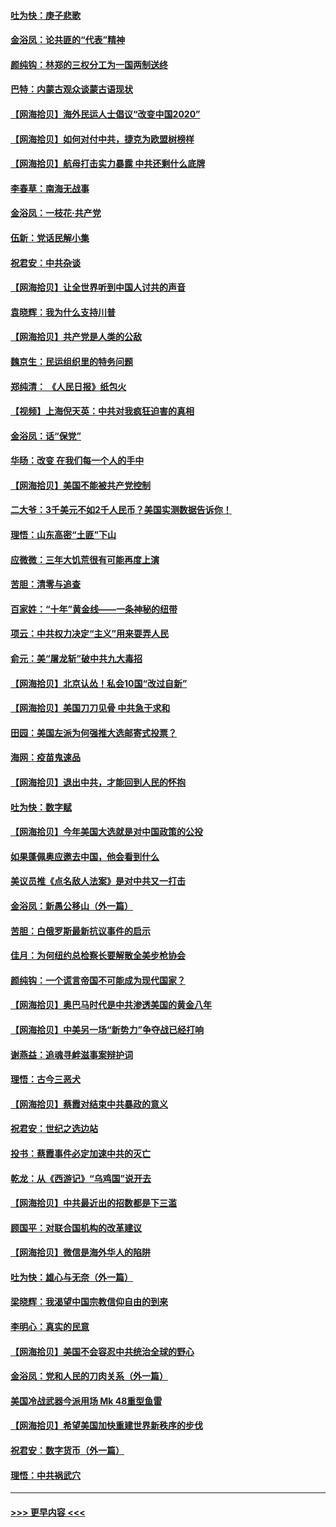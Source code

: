 #### [吐为快：庚子悲歌](../pages/nsc993/n12378821.md?t=09040702) 
#### [金浴凤：论共匪的“代表”精神](../pages/nsc993/n12377546.md?t=09040702) 
#### [颜纯钩：林郑的三权分工为一国两制送终](../pages/nsc993/n12377306.md?t=09040702) 
#### [巴特：内蒙古观众谈蒙古语现状](../pages/nsc993/n12376923.md?t=09040702) 
#### [【网海拾贝】海外民运人士倡议“改变中国2020”](../pages/nsc993/n12376682.md?t=09040702) 
#### [【网海拾贝】如何对付中共，捷克为欧盟树榜样](../pages/nsc993/n12374209.md?t=09040702) 
#### [【网海拾贝】航母打击实力暴露 中共还剩什么底牌](../pages/nsc993/n12371825.md?t=09040702) 
#### [李春草：南海无战事](../pages/nsc993/n12371159.md?t=09040702) 
#### [金浴凤：一枝花·共产党](../pages/nsc993/n12368757.md?t=09040702) 
#### [伍新：党话民解小集](../pages/nsc993/n12366907.md?t=09040702) 
#### [祝君安：中共杂谈](../pages/nsc993/n12366076.md?t=09040702) 
#### [【网海拾贝】让全世界听到中国人讨共的声音](../pages/nsc993/n12365569.md?t=09040702) 
#### [袁晓辉：我为什么支持川普](../pages/nsc993/n12362670.md?t=09040702) 
#### [【网海拾贝】共产党是人类的公敌](../pages/nsc993/n12363182.md?t=09040702) 
#### [魏京生：民运组织里的特务问题](../pages/nsc993/n12363010.md?t=09040702) 
#### [郑纯清： 《人民日报》纸包火](../pages/nsc993/n12362706.md?t=09040702) 
#### [【视频】上海倪天英：中共对我疯狂迫害的真相](../pages/nsc993/n12356341.md?t=09040702) 
#### [金浴凤：话“保党”](../pages/nsc993/n12361867.md?t=09040702) 
#### [华旸：改变 在我们每一个人的手中](../pages/nsc993/n12361774.md?t=09040702) 
#### [【网海拾贝】美国不能被共产党控制](../pages/nsc993/n12360271.md?t=09040702) 
#### [二大爷：3千美元不如2千人民币？美国实测数据告诉你！](../pages/nsc993/n12358563.md?t=09040702) 
#### [理悟：山东高密“土匪”下山](../pages/nsc993/n12358535.md?t=09040702) 
#### [应微微：三年大饥荒很有可能再度上演](../pages/nsc993/n12358523.md?t=09040702) 
#### [苦胆：清零与追查](../pages/nsc993/n12358501.md?t=09040702) 
#### [百家姓：“十年”黄金线——一条神秘的纽带](../pages/nsc993/n12358319.md?t=09040702) 
#### [项云：中共权力决定“主义”用来耍弄人民](../pages/nsc993/n12358172.md?t=09040702) 
#### [俞元：美“屠龙斩”破中共九大毒招](../pages/nsc993/n12357822.md?t=09040702) 
#### [【网海拾贝】北京认怂！私会10国“改过自新”](../pages/nsc993/n12357784.md?t=09040702) 
#### [【网海拾贝】美国刀刀见骨 中共急于求和](../pages/nsc993/n12355511.md?t=09040702) 
#### [田园：美国左派为何强推大选邮寄式投票？](../pages/nsc993/n12352963.md?t=09040702) 
#### [海网：疫苗鬼速品](../pages/nsc993/n12354438.md?t=09040702) 
#### [【网海拾贝】退出中共，才能回到人民的怀抱](../pages/nsc993/n12352634.md?t=09040702) 
#### [吐为快：数字赋](../pages/nsc993/n12352317.md?t=09040702) 
#### [【网海拾贝】今年美国大选就是对中国政策的公投](../pages/nsc993/n12350973.md?t=09040702) 
#### [如果蓬佩奥应邀去中国，他会看到什么](../pages/nsc993/n12350945.md?t=09040702) 
#### [美议员推《点名敌人法案》是对中共又一打击](../pages/nsc993/n12350765.md?t=09040702) 
#### [金浴凤：新愚公移山（外一篇）](../pages/nsc993/n12350253.md?t=09040702) 
#### [苦胆：白俄罗斯最新抗议事件的启示](../pages/nsc993/n12349989.md?t=09040702) 
#### [佳月：为何纽约总检察长要解散全美步枪协会](../pages/nsc993/n12349939.md?t=09040702) 
#### [颜纯钩：一个谎言帝国不可能成为现代国家？](../pages/nsc993/n12349898.md?t=09040702) 
#### [【网海拾贝】奥巴马时代是中共渗透美国的黄金八年](../pages/nsc993/n12349284.md?t=09040702) 
#### [【网海拾贝】中美另一场“新势力”争夺战已经打响](../pages/nsc993/n12346998.md?t=09040702) 
#### [谢燕益：追魂寻衅滋事案辩护词](../pages/nsc993/n12346892.md?t=09040702) 
#### [理悟：古今三恶犬](../pages/nsc993/n12345190.md?t=09040702) 
#### [【网海拾贝】蔡霞对结束中共暴政的意义](../pages/nsc993/n12344263.md?t=09040702) 
#### [祝君安：世纪之选边站](../pages/nsc993/n12342382.md?t=09040702) 
#### [投书：蔡霞事件必定加速中共的灭亡](../pages/nsc993/n12341881.md?t=09040702) 
#### [乾龙：从《西游记》“乌鸡国”说开去](../pages/nsc993/n12341690.md?t=09040702) 
#### [【网海拾贝】中共最近出的招数都是下三滥](../pages/nsc993/n12341593.md?t=09040702) 
#### [顾国平：对联合国机构的改革建议](../pages/nsc993/n12339928.md?t=09040702) 
#### [【网海拾贝】微信是海外华人的陷阱](../pages/nsc993/n12338868.md?t=09040702) 
#### [吐为快：雄心与无奈（外一篇）](../pages/nsc993/n12338132.md?t=09040702) 
#### [梁晓辉：我渴望中国宗教信仰自由的到来](../pages/nsc993/n12336657.md?t=09040702) 
#### [李明心：真实的民意](../pages/nsc993/n12336089.md?t=09040702) 
#### [【网海拾贝】美国不会容忍中共统治全球的野心](../pages/nsc993/n12336063.md?t=09040702) 
#### [金浴凤：党和人民的刀肉关系（外一篇）](../pages/nsc993/n12335834.md?t=09040702) 
#### [美国冷战武器今派用场 Mk 48重型鱼雷](../pages/nsc993/n12335354.md?t=09040702) 
#### [【网海拾贝】希望美国加快重建世界新秩序的步伐](../pages/nsc993/n12334224.md?t=09040702) 
#### [祝君安：数字货币（外一篇）](../pages/nsc993/n12334186.md?t=09040702) 
#### [理悟：中共祸武穴](../pages/nsc993/n12333962.md?t=09040702) 

----
#### [ >>> 更早内容 <<< ](../indexes/nsc993-earlier.md)
